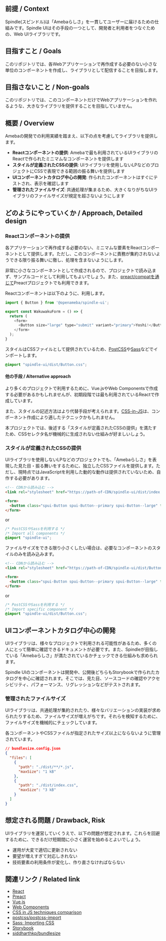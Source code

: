 ## 前提 / Context
Spindle(スピンドル)は「Amebaらしさ」を一貫してユーザーに届けるための仕組みです。Spindle UIはその手段の一つとして、開発者と利用者をつなぐための、Web UIライブラリです。

## 目指すこと / Goals
このリポジトリでは、各Webアプリケーションで再作成する必要のない小さな単位のコンポーネントを作成し、ライブラリとして配信することを目指します。

## 目指さないこと / Non-goals
このリポジトリでは、このコンポーネントだけでWebアプリケーションを作れるような、大きなライブラリを提供することを目指していません。

## 概要 / Overview
Amebaの開発での利用実績を踏まえ、以下の点を考慮してライブラリを提供します。

- **Reactコンポーネントの提供**: Amebaで最も利用されているUIライブラリのReactで作られたミニマムなコンポーネントを提供します
- **スタイルが定義されたCSSの提供**: UIライブラリを使用しないLPなどのプロジェクトにCSSで表現できる範囲の振る舞いを提供します
- **UIコンポーネントカタログ中心の開発**: 作られたコンポーネントはすぐにテストされ、表示を確認します
- **管理されたファイルサイズ**: 共通処理が集まるため、大きくなりがちなUIライブラリのファイルサイズが規定を超さないようにします

## どのようにやっていくか / Approach, Detailed design

### Reactコンポーネントの提供
各アプリケーションで再作成する必要のない、ミニマムな要素をReactコンポーネントとして提供します。ただし、このコンポーネントに責務が集約されないようできる限り振る舞いに徹し、処理を含まないようにします。

非常に小さなコンポーネントとして作成されるので、プロジェクトで読み込まず、サンプルコードとして利用してもよいでしょう。また、[preact/compatを通じて](https://preactjs.com/guide/v10/switching-to-preact)Preactプロジェクトでも利用できます。

Reactコンポーネントは以下のように、利用します。

```JavaScript
import { Button } from '@openameba/spindle-ui';

export const WakuwakuForm = () => {
  return (
    <form>
      <Button size="large" type="submit" variant="primary">Yoshi!</Button>
    </form>
  );
}
```

スタイルはCSSファイルとして提供されているため、[PostCSS](https://github.com/postcss/postcss-import)や[Sass](https://sass-lang.com/documentation/at-rules/import#importing-css)などでインポートします。

```CSS
@import "spindle-ui/dist/Button.css";
```

#### 他の手段 / Alternative approach
より多くのプロジェクトで利用するために、Vue.jsやWeb Componentsで作成する必要があるかもしれませんが、初期段階では最も利用されているReactで作成しています。

また、スタイルの記述方法はより代替手段が考えられます。[CSS-in-JS](https://speakerdeck.com/vjeux/react-css-in-js)は、コンポーネント作成により適したテクニックかもしれません。

本プロジェクトでは、後述する「スタイルが定義されたCSSの提供」を満たすため、CSSセレクタ名が機械的に生成されない仕組みが好ましいしょう。

### スタイルが定義されたCSSの提供
UIライブラリを使用しないLPなどのプロジェクトでも、「Amebaらしさ」を表現した見た目・振る舞いをするために、独立したCSSファイルを提供します。ただし、現時点ではJavaScriptを利用した動的な動作は提供されていないため、自作する必要があります。

```HTML
<!-- CDNから読み込む -->
<link rel="stylesheet" href="https://path-of-CDN/spindle-ui/dist/index.css">

<form>
  <button class="spui-Button spui-Button--primary spui-Button--large" type="submit">Submit</button>
</form>
```

or

```CSS
/* PostCSSやSassを利用する */
/* Import all components */
@import "spindle-ui";
```

ファイルサイズをできる限り小さくしたい場合は、必要なコンポーネントのスタイルのみを読み込みます。

```HTML
<!-- CDNから読み込む -->
<link rel="stylesheet" href="https://path-of-CDN/spindle-ui/dist/Button.css">

<form>
  <button class="spui-Button spui-Button--primary spui-Button--large" type="submit">Submit</button>
</form>
```

or

```CSS
/* PostCSSやSassを利用する */
/* Import specific component */
@import "spindle-ui/dist/Button.css";
```

## UIコンポーネントカタログ中心の開発
UIライブラリは、様々なプロジェクトで利用される可能性があるため、多くの人にとって簡単に確認できるドキュメントが必要です。また、Spindleが目指している「Amebaらしさ」が満たされているかチェックできる仕組みも求められます。

Spindle UIのコンポーネントは開発中、公開後どちらもStorybookで作られたカタログを中心に確認されます。そこでは、見た目、ソースコードの確認やアクセシビリティ、パフォーマンス、リグレッションなどがテストされます。

### 管理されたファイルサイズ
UIライブラリは、共通処理が集約されたり、様々なバリエーションの実装が求められたりするため、ファイルサイズが増えがちです。それらを検知するために、ファイルサイズを機械的にチェックしています。

各コンポーネントやCSSファイルが指定されたサイズ以上にならないように管理されています。

```JSON
// bundlesize.config.json
{
  "files": [
    {
      "path": "./dist/**/*.js",
      "maxSize": "1 kB"
    },
    {
      "path": "./dist/index.css",
      "maxSize": "3 kB"
    }
  ]
}
```

## 想定される問題 / Drawback, Risk
UIライブラリを運営していくうえで、以下の問題が想定されます。これらを回避するために、できるだけ短期間に小さく運営を始めるとよいでしょう。

- 運用が大変で適切に更新されない
- 要望が増えすぎて対応しきれない
- 技術要素の利用条件が変化し、作り直さなければならない

## 関連リンク / Related link
- [React](https://reactjs.org/)
- [Preact](https://preactjs.com/)
- [Vue.js](https://vuejs.org/)
- [Web Components](https://developer.mozilla.org/en-US/docs/Web/Web_Components)
- [CSS in JS techniques comparison](https://github.com/MicheleBertoli/css-in-js)
- [postcss/postcss-import](https://github.com/postcss/postcss-import)
- [Sass: Importing CSS](https://sass-lang.com/documentation/at-rules/import#importing-css)
- [Storybook](https://storybook.js.org/)
- [siddharthkp/bundlesize](https://github.com/siddharthkp/bundlesize)
